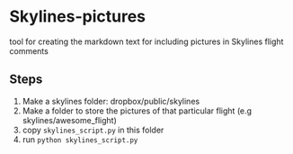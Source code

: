 # Skylines-pictures
tool for creating the markdown text for including pictures in Skylines flight comments

## Steps
1. Make a skylines folder: dropbox/public/skylines
2. Make a folder to store the pictures of that particular flight (e.g skylines/awesome_flight)
3. copy `skylines_script.py` in this folder
4. run `python skylines_script.py`
